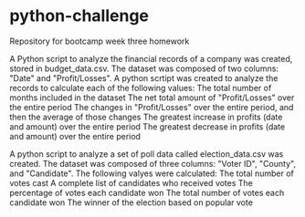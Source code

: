# python-challenge
Repository for bootcamp week three homework

A Python script to analyze the financial records of a company was created, stored in budget_data.csv. The dataset was composed of two columns: "Date" and "Profit/Losses".
A python scrtipt was created to analyze the records to calculate each of the following values:
The total number of months included in the dataset
The net total amount of "Profit/Losses" over the entire period
The changes in "Profit/Losses" over the entire period, and then the average of those changes
The greatest increase in profits (date and amount) over the entire period
The greatest decrease in profits (date and amount) over the entire period

A python script to analyze a set of poll data called election_data.csv was created.  The dataset was composed of three columns: "Voter ID", "County", and "Candidate". The following valyes were calculated:
The total number of votes cast
A complete list of candidates who received votes
The percentage of votes each candidate won
The total number of votes each candidate won
The winner of the election based on popular vote

